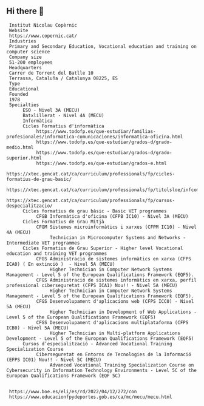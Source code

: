 ## Hi there 👋

<!--

**Here are some ideas to get you started:**

🙋‍♀️ A short introduction - what is your organization all about?
🌈 Contribution guidelines - how can the community get involved?
👩‍💻 Useful resources - where can the community find your docs? Is there anything else the community should know?
🍿 Fun facts - what does your team eat for breakfast?
🧙 Remember, you can do mighty things with the power of [Markdown](https://docs.github.com/github/writing-on-github/getting-started-with-writing-and-formatting-on-github/basic-writing-and-formatting-syntax)
-->
     
     Institut Nicolau Copèrnic     
     Website
     https://www.copernic.cat/
     Industries
     Primary and Secondary Education, Vocational education and training on computer science
     Company size
     51-200 employees
     Headquarters
     Carrer de Torrent del Batlle 10
     Terrassa, Cataluña / Catalunya 08225, ES
     Type
     Educational
     Founded
     1978
     Specialties
          ESO - Nivel 3A (MECU)          
          Batxlillerat - Nivel 4A (MECU)
          Informàtica          
          Cicles Formatius d'informàtica
               https://www.todofp.es/que-estudiar/familias-profesionales/informatica-comunicaciones/informatica-oficina.html
               https://www.todofp.es/que-estudiar/grados-d/grado-medio.html
               https://www.todofp.es/que-estudiar/grados-d/grado-superior.html               
               https://www.todofp.es/que-estudiar/grados-e.html
               https://xtec.gencat.cat/ca/curriculum/professionals/fp/cicles-formatius-de-grau-basic/
               https://xtec.gencat.cat/ca/curriculum/professionals/fp/titolsloe/infcomunicacions/
               https://xtec.gencat.cat/ca/curriculum/professionals/fp/cursos-despecialitzacio/
          Cicles formatius de grau bàsic - Basic VET programmes
               CFGB Informàtica d'oficina (CFPB IC10) - Nivel 3A (MECU)
          Cicles Formatius de Grau Mitjà
               CFGM Sistemes microinformàtics i xarxes (CFPM IC10) - Nivel 4A (MECU)
                    Technician in Microcomputer Systems and Networks - Intermediate VET programmes
          Cicles Formatius de Grau Superior - Higher level Vocational education and training VET programmes
               CFGS Administració de sistemes informàtics en xarxa (CFPS ICA0) ( En extinció )  - Nivel 5A (MECU)
                    Higher Technician in Computer Network Systems Management - Level 5 of the European Qualifications Framework (EQF5). 
               CFGS Administració de sistemes informàtics en xarxa, perfil professional ciberseguretat (CFPS ICA1) Nou!! - Nivel 5A (MECU)
                    Higher Technician in Computer Network Systems Management - Level 5 of the European Qualifications Framework (EQF5). 
               CFGS Desenvolupament d'aplicacions web (CFPS ICC0) - Nivel 5A (MECU)
                    Higher Technician in Development of Web Applications - Level 5 of the European Qualifications Framework (EQF5)               
               CFGS Desenvolupament d'aplicacions multiplataforma (CFPS ICB0) - Nivel 5A (MECU)
                    Higher Technician in Multi-platform Applications Development - Level 5 of the European Qualifications Framework (EQF5)
          Cursos d’especialització - Advanced Vocational Training Specialization Course
               Ciberseguretat en Entorns de Tecnologies de la Informació (EFPS IC01) Nou!! - Nivel 5C (MECU)
                    Advanced Vocational Training Specialization Course on Cybersecurity in Information Technology Environments - Level 5C of the European Qualifications Framework (EQF 5C)
               

     https://www.boe.es/eli/es/rd/2022/04/12/272/con
     https://www.educacionfpydeportes.gob.es/ca/mc/mecu/mecu.html


